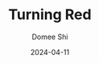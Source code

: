 ---
title: Turning Red
subtitle: Domee Shi
image: ./images/turning-red.jpg
type: Movie
date: 2024-04-11
year: 2022
link: https://www.themoviedb.org/movie/508947-turning-red
tags: [{name: "Best of 2022", rank: 6}]
---
